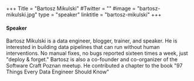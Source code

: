 +++
Title = "Bartosz Mikulski"
#Twitter = ""
#image = "bartosz-mikulski.jpg"
type = "speaker"
linktitle = "bartosz-mikulski"
+++

#### Speaker

Bartosz Mikulski is a data engineer, blogger, trainer, and speaker. He is interested in building data pipelines that can run without human interventions. No manual fixes, no bugs reported sixteen times a week, just "deploy & forget."
Bartosz is also a co-founder and co-organizer of the Software Craft Poznan meetup. He contributed a chapter to the book "97 Things Every Data Engineer Should Know"
